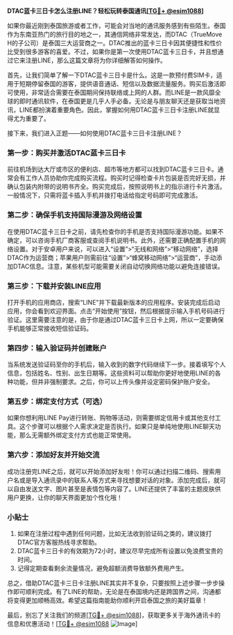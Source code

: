 **DTAC蓝卡三日卡怎么注册LINE？轻松玩转泰国通讯[[TG💪+ @esim1088](https://t.me/s/esim1088)]**

如果你最近刚到泰国旅游或者工作，可能会对当地的通讯服务感到有些陌生。泰国作为东南亚热门的旅行目的地之一，其通信网络非常发达，而DTAC（TrueMove H的子公司）是泰国三大运营商之一。DTAC推出的蓝卡三日卡因其便捷性和性价比受到很多游客的喜爱。不过，如果你是第一次使用DTAC蓝卡三日卡，并且想通过它来注册LINE，那么这篇文章将为你详细解答如何操作。

首先，让我们简单了解一下DTAC蓝卡三日卡是什么。这是一款预付费SIM卡，适用于短期停留泰国的游客，提供语音通话、短信以及数据流量服务。购买后激活即可使用，非常适合需要在泰国期间保持联络或上网的人群。而LINE是一款风靡全球的即时通讯软件，在泰国更是几乎人手必备。无论是与朋友聊天还是获取当地资讯，LINE都扮演着重要角色。因此，掌握如何用DTAC蓝卡三日卡注册LINE就显得尤为重要了。

接下来，我们进入正题——如何使用DTAC蓝卡三日卡注册LINE？

### **第一步：购买并激活DTAC蓝卡三日卡**
前往机场到达大厅或市区的便利店、超市等地方都可以找到DTAC蓝卡三日卡。通常会有工作人员协助你完成购买流程。购买时记得检查卡片包装是否完好无损，并确认包装内附带的说明书齐全。购买完成后，按照说明书上的指示进行卡片激活。一般情况下，只需将蓝卡插入手机并拨打电话给指定号码即可完成激活。

### **第二步：确保手机支持国际漫游及网络设置**
在使用DTAC蓝卡三日卡之前，请先检查你的手机是否支持国际漫游功能。如果不确定，可以咨询手机厂商客服或查阅手机说明书。此外，还需要正确配置手机的网络设置。对于安卓用户来说，可以进入“设置”>“无线和网络”>“移动网络”，选择DTAC作为运营商；苹果用户则需前往“设置”>“蜂窝移动网络”>“运营商”，手动添加DTAC信息。注意，某些机型可能需要关闭自动切换网络功能以避免连接错误。

### **第三步：下载并安装LINE应用**
打开手机的应用商店，搜索“LINE”并下载最新版本的应用程序。安装完成后启动应用，你会看到欢迎界面。点击“开始使用”按钮，然后根据提示输入手机号码进行验证。这里需要注意的是，由于你是通过DTAC蓝卡三日卡上网，所以一定要确保手机能够正常接收短信验证码。

### **第四步：输入验证码并创建账户**
当系统发送验证码至你的手机后，输入收到的数字代码继续下一步。接着填写个人信息，包括姓名、性别、出生日期等。这些资料可以帮助你更好地使用LINE的各种功能，但并非强制要求。之后，你可以上传头像并设定密码保护账户安全。

### **第五步：绑定支付方式（可选）**
如果你想利用LINE Pay进行转账、购物等活动，则需要绑定信用卡或其他支付工具。这个步骤可以根据个人需求决定是否执行。如果只是单纯地使用LINE聊天功能，那么无需额外绑定支付方式也能正常使用。

### **第六步：添加好友并开始交流**
成功注册完LINE之后，就可以开始添加好友啦！你可以通过扫描二维码、搜索用户名或是导入通讯录中的联系人等方式来寻找想要对话的对象。添加完成后，就可以自由发送文字、图片甚至是表情包等内容了。LINE还提供了丰富的主题皮肤供用户更换，让你的聊天界面更加个性化哦！

### **小贴士**
1. 如果在注册过程中遇到任何问题，比如无法收到验证码之类的，建议拨打DTAC官方客服热线寻求帮助。
2. DTAC蓝卡三日卡的有效期为72小时，建议尽早完成所有设置以免浪费宝贵的时间。
3. 记得定期查看剩余流量情况，避免超额消费导致额外费用产生。

总之，借助DTAC蓝卡三日卡注册LINE其实并不复杂，只要按照上述步骤一步步操作即可顺利完成。有了LINE的帮助，无论是在泰国境内还是跨国界之间，沟通都将变得更加顺畅高效。希望这篇指南能助你顺利开启泰国之旅的美好篇章！

最后，别忘了关注我们的频道[[TG💪+ @esim1088](https://t.me/s/esim1088)]，获取更多关于海外通讯卡的信息和优惠活动！[[TG💪+ @esim1088](https://t.me/s/esim1088) ![Image](https://i.postimg.cc/4NQfJmqS/Snipaste-2025-05-13-00-14-12.png)]